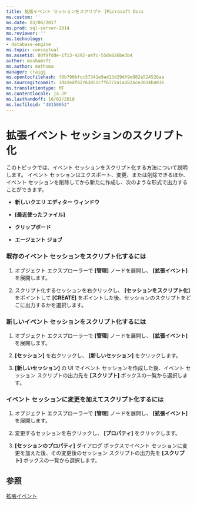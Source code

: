 ```yaml
---
title: 拡張イベント セッションをスクリプト |Microsoft Docs
ms.custom: ''
ms.date: 03/06/2017
ms.prod: sql-server-2014
ms.reviewer: ''
ms.technology:
- database-engine
ms.topic: conceptual
ms.assetid: 80f9fdde-1f13-4292-a4fc-55da826be3b4
author: mashamsft
ms.author: mathoma
manager: craigg
ms.openlocfilehash: f8b790bfcc57341e9ad13d29df9e982a524526aa
ms.sourcegitcommit: 3da2edf82763852cff6772a1a282ace3034b4936
ms.translationtype: MT
ms.contentlocale: ja-JP
ms.lasthandoff: 10/02/2018
ms.locfileid: "48150052"
---
```

# <a name="script-an-extended-event-session"></a>拡張イベント セッションのスクリプト化
  このトピックでは、イベント セッションをスクリプト化する方法について説明します。 イベント セッションはエクスポート、変更、または削除できるほか、イベント セッションを削除してから新たに作成し、次のような形式で出力することができます。  
  
-   **新しいクエリ エディター ウィンドウ**  
  
-   **[最近使ったファイル]**  
  
-   **クリップボード**  
  
-   **エージェント ジョブ**  
  
### <a name="to-script-an-existing-event-session"></a>既存のイベント セッションをスクリプト化するには  
  
1.  オブジェクト エクスプローラーで **[管理]** ノードを展開し、 **[拡張イベント]** を展開します。  
  
2.  スクリプト化するセッションを右クリックし、 **[セッションをスクリプト化]** をポイントして **[CREATE]** をポイントした後、セッションのスクリプトをどこに出力するかを選択します。  
  
### <a name="to-script-a-new-event-session"></a>新しいイベント セッションをスクリプト化するには  
  
1.  オブジェクト エクスプローラーで **[管理]** ノードを展開し、 **[拡張イベント]** を展開します。  
  
2.  **[セッション]** を右クリックし、 **[新しいセッション]** をクリックします。  
  
3.  **[新しいセッション]** の UI でイベント セッションを作成した後、イベント セッション スクリプトの出力先を **[スクリプト]** ボックスの一覧から選択します。  
  
### <a name="to-script-a-modified-event-session"></a>イベント セッションに変更を加えてスクリプト化するには  
  
1.  オブジェクト エクスプローラーで **[管理]** ノードを展開し、 **[拡張イベント]** を展開します。  
  
2.  変更するセッションを右クリックし、 **[プロパティ]** をクリックします。  
  
3.  **[セッションのプロパティ]** ダイアログ ボックスでイベント セッションに変更を加えた後、その変更後のセッション スクリプトの出力先を **[スクリプト]** ボックスの一覧から選択します。  
  
## <a name="see-also"></a>参照  
 [拡張イベント](../relational-databases/extended-events/extended-events.md)  
  
  
